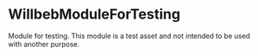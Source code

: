 # WillbebModuleForTesting

Module for testing. This module is a test asset and not intended to be used with another purpose.
 
 
